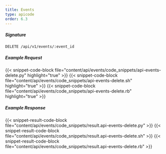 ```yaml
---
title: Events
type: apicode
order: 6.3
---
```

##### Signature
`DELETE /api/v1/events/:event_id`
##### Example Request
{{< snippet-code-block file="content/api/events/code_snippets/api-events-delete.py" highlight="true" >}}
{{< snippet-code-block file="content/api/events/code_snippets/api-events-delete.sh" highlight="true" >}}
{{< snippet-code-block file="content/api/events/code_snippets/api-events-delete.rb" highlight="true" >}}
##### Example Response
{{< snippet-result-code-block file="content/api/events/code_snippets/result.api-events-delete.py" >}}
{{< snippet-result-code-block file="content/api/events/code_snippets/result.api-events-delete.sh" >}}
{{< snippet-result-code-block file="content/api/events/code_snippets/result.api-events-delete.rb" >}}